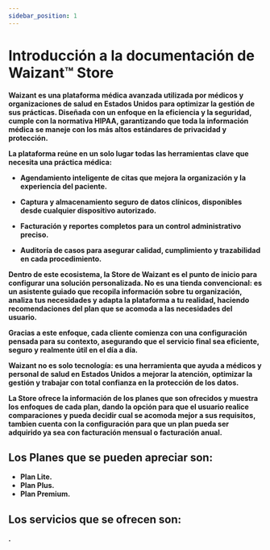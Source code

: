 ```yaml
---
sidebar_position: 1
---
```


# Introducción a la documentación de Waizant™ Store

**Waizant es una plataforma médica avanzada utilizada por médicos y organizaciones de salud en Estados Unidos para optimizar la gestión de sus prácticas. Diseñada con un enfoque en la eficiencia y la seguridad, cumple con la normativa HIPAA, garantizando que toda la información médica se maneje con los más altos estándares de privacidad y protección.**

**La plataforma reúne en un solo lugar todas las herramientas clave que necesita una práctica médica:**

- **Agendamiento inteligente de citas que mejora la organización y la experiencia del paciente.**

- **Captura y almacenamiento seguro de datos clínicos, disponibles desde cualquier dispositivo autorizado.**

- **Facturación y reportes completos para un control administrativo preciso.**

- **Auditoría de casos para asegurar calidad, cumplimiento y trazabilidad en cada procedimiento.**

**Dentro de este ecosistema, la Store de Waizant es el punto de inicio para configurar una solución personalizada. No es una tienda convencional: es un asistente guiado que recopila información sobre tu organización, analiza tus necesidades y adapta la plataforma a tu realidad, haciendo recomendaciones del plan que se acomoda a las necesidades del usuario.**

**Gracias a este enfoque, cada cliente comienza con una configuración pensada para su contexto, asegurando que el servicio final sea eficiente, seguro y realmente útil en el día a día.**

**Waizant no es solo tecnología: es una herramienta que ayuda a médicos y personal de salud en Estados Unidos a mejorar la atención, optimizar la gestión y trabajar con total confianza en la protección de los datos.**

**La Store ofrece la información de los planes que son ofrecidos y muestra los enfoques de cada plan, dando la opción para que el usuario realice comparaciones y pueda decidir cual se acomoda mejor a sus requisitos, tambien cuenta con la configuración para que un plan pueda ser adquirido ya sea con facturación mensual o facturación anual.**

## **Los Planes que se pueden apreciar son:**

- **Plan Lite.**
- **Plan Plus.**
- **Plan Premium.**

## **Los servicios que se ofrecen son:**

**.**
